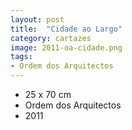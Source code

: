 ```yaml
---
layout: post
title:  "Cidade ao Largo"
category: cartazes
image: 2011-oa-cidade.png
tags:
- Ordem dos Arquitectos
---
```


- 25 x 70 cm
- Ordem dos Arquitectos
- 2011

